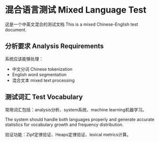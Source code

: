 # 混合语言测试 Mixed Language Test

这是一个中英文混合的测试文档 This is a mixed Chinese-English test document.

## 分析要求 Analysis Requirements

系统应该能够处理：
- 中文分词 Chinese tokenization
- English word segmentation
- 混合文本 mixed text processing

## 测试词汇 Test Vocabulary

常用词汇包括：analysis分析、system系统、machine learning机器学习。

The system should handle both languages properly and generate accurate statistics for vocabulary growth and frequency distribution.

验证功能：Zipf定律验证、Heaps定律验证、lexical metrics计算。